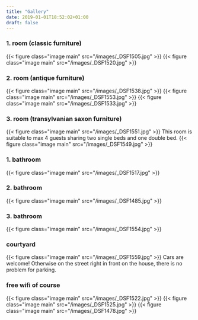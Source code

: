 ```yaml
---
title: "Gallery"
date: 2019-01-01T18:52:02+01:00
draft: false
---
```


<h3 class="major">1. room (classic furniture)</h3>
{{< figure class="image main" src="/images/_DSF1505.jpg" >}}
{{< figure class="image main" src="/images/_DSF1520.jpg" >}}

<h3 class="major">2. room (antique furniture)</h3>
{{< figure class="image main" src="/images/_DSF1538.jpg" >}}
{{< figure class="image main" src="/images/_DSF1553.jpg" >}}
{{< figure class="image main" src="/images/_DSF1533.jpg" >}}

<h3 class="major">3. room (transylvanian saxon furniture)</h3>
{{< figure class="image main" src="/images/_DSF1551.jpg" >}}
This room is suitable to max 4 guests sharing two single beds and one double bed.
{{< figure class="image main" src="/images/_DSF1549.jpg" >}}

<h3 class="major">1. bathroom</h3>
{{< figure class="image main" src="/images/_DSF1517.jpg" >}}

<h3 class="major">2. bathroom</h3>
{{< figure class="image main" src="/images/_DSF1485.jpg" >}}

<h3 class="major">3. bathroom</h3>
{{< figure class="image main" src="/images/_DSF1554.jpg" >}}

<h3 class="major">courtyard</h3>
{{< figure class="image main" src="/images/_DSF1559.jpg" >}}
Cars are welcome! Otherwise on the street right in front on the house, there is no problem for parking.

<h3 class="major">free wifi of course</h3>
{{< figure class="image main" src="/images/_DSF1522.jpg" >}}
{{< figure class="image main" src="/images/_DSF1525.jpg" >}}
{{< figure class="image main" src="/images/_DSF1478.jpg" >}}



